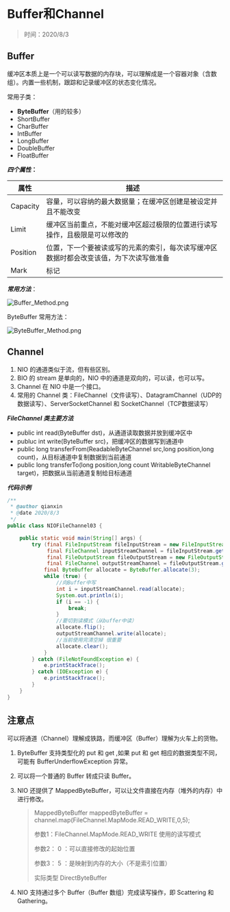 # Buffer和Channel

> 时间：2020/8/3

## Buffer

缓冲区本质上是一个可以读写数据的内存块，可以理解成是一个容器对象（含数组）。内置一些机制，跟踪和记录缓冲区的状态变化情况。

常用子类：

- **ByteBuffer**（用的较多）
- ShortBuffer
- CharBuffer
- IntBuffer
- LongBuffer
- DoubleBuffer
- FloatBuffer

***四个属性*：**

| 属性     | 描述                                                         |
| -------- | ------------------------------------------------------------ |
| Capacity | 容量，可以容纳的最大数据量；在缓冲区创建是被设定并且不能改变 |
| Limit    | 缓冲区当前重点，不能对缓冲区超过极限的位置进行读写操作，且极限是可以修改的 |
| Position | 位置，下一个要被读或写的元素的索引，每次读写缓冲区数据时都会改变该值，为下次读写做准备 |
| Mark     | 标记                                                         |

***常用方法***：

![Buffer_Method.png](http://www.qxnekoo.cn:8888/images/2020/08/03/Buffer_Method.png)

ByteBuffer 常用方法：

![ByteBuffer_Method.png](http://www.qxnekoo.cn:8888/images/2020/08/03/ByteBuffer_Method.png)

## Channel

1. NIO 的通道类似于流，但有些区别。
2. BIO 的 stream 是单向的，NIO 中的通道是双向的，可以读，也可以写。
3. Channel 在 NIO 中是一个接口。
4. 常用的 Channel 类：FileChannel（文件读写）、DatagramChannel（UDP的数据读写）、ServerSocketChannel 和 SocketChannel（TCP数据读写）

***FileChannel 类主要方法***

- public int read(ByteBuffer dst)，从通道读取数据并放到缓冲区中
- publuc int write(ByteBuffer src)，把缓冲区的数据写到通道中
- public long transferFrom(ReadableByteChannel src,long position,long count)，从目标通道中复制数据到当前通道
- public long transferTo(long position,long count WritableByteChannel target)，把数据从当前通道复制给目标通道

***代码示例***

```java
/**
 * @author qianxin
 * @date 2020/8/3
 */
public class NIOFileChannel03 {

    public static void main(String[] args) {
        try (final FileInputStream fileInputStream = new FileInputStream("d:\\file01.txt");
             final FileChannel inputStreamChannel = fileInputStream.getChannel();
             final FileOutputStream fileOutputStream = new FileOutputStream("1.txt");
             final FileChannel outputStreamChannel = fileOutputStream.getChannel()) {
            final ByteBuffer allocate = ByteBuffer.allocate(3);
            while (true) {
                //向Buffer中写
                int i = inputStreamChannel.read(allocate);
                System.out.println(i);
                if (i == -1) {
                    break;
                }
                //要切到读模式（从buffer中读）
                allocate.flip();
                outputStreamChannel.write(allocate);
                //当前使用完清空掉 很重要
                allocate.clear();
            }
        } catch (FileNotFoundException e) {
            e.printStackTrace();
        } catch (IOException e) {
            e.printStackTrace();
        }
    }
}
```

## 注意点

可以将通道（Channel）理解成铁路，而缓冲区（Buffer）理解为火车上的货物。

1. ByteBuffer 支持类型化的 put 和 get ,如果 put 和 get 相应的数据类型不同，可能有 BufferUnderflowException 异常。

2. 可以将一个普通的 Buffer 转成只读 Buffer。

3. NIO 还提供了 MappedByteBuffer，可以让文件直接在内存（堆外的内存）中进行修改。

   > MappedByteBuffer mappedByteBuffer = channel.map(FileChannel.MapMode.READ_WRITE,0,5);
   >
   > 参数1：FileChannel.MapMode.READ_WRITE 使用的读写模式
   >
   > 参数2： 0 ：可以直接修改的起始位置
   >
   > 参数3： 5 ：是映射到内存的大小（不是索引位置）
   >
   > 实际类型 DirectByteBuffer

4. NIO 支持通过多个 Buffer（Buffer 数组）完成读写操作，即 Scattering 和 Gathering。













